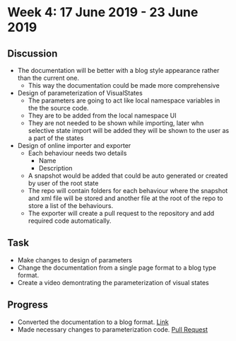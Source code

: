 # Week 4: 17 June 2019 - 23 June 2019
## Discussion
- The documentation will be better with a blog style appearance rather than the current one.
    - This way the documentation could be made more comprehensive 
- Design of parameterization of VisualStates
    - The parameters are going to act like local namespace variables in the the source code.
    - They are to be added from the local namespace UI
    - They are not needed to be shown while importing, later whn selective state import will be
      added they will be shown to the user as a part of the states
- Design of online importer and exporter
    - Each behaviour needs two details
        - Name
        - Description
    - A snapshot would be added that could be auto generated or created by user of the root state
    - The repo will contain folders for each behaviour where the snapshot and xml file will be stored
      and another file at the root of the repo to store a list of the behaviours.
    - The exporter will create a pull request to the repository and add required code automatically.

## Task
- Make changes to design of parameters
- Change the documentation from a single page format to a blog type format.
- Create a video demontrating the parameterization of visual states

## Progress
- Converted the documentation to a blog format. [Link](https://theroboticsclub.github.io/colab-gsoc2019-Baidyanath_Kundu/)
- Made necessary changes to parameterization code. [Pull Request](https://github.com/TheRoboticsClub/colab-gsoc2019-Baidyanath_Kundu/pull/1)
